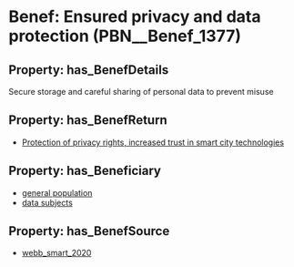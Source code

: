 # Benef: __Ensured privacy and data protection__ (PBN__Benef_1377)

## Property: has_BenefDetails

Secure storage and careful sharing of personal data to prevent misuse

## Property: has_BenefReturn

* [Protection of privacy rights, increased trust in smart city technologies](../BenefReturn/PBN__BenefReturn_1564)

## Property: has_Beneficiary

* [general population](../Stakeholder/PBN__Stakeholder_9)
* [data subjects](../Stakeholder/PBN__Stakeholder_535)

## Property: has_BenefSource

* [webb_smart_2020](../Article/PBN__Article_294)

